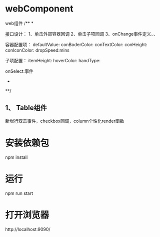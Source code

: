 # webComponent
web组件
/**
*

接口设计：
1、单击外部容器回调
2、单击子项回调
3、onChange事件定义、、

容器配置项：
defaultValue:
conBoderColor:
conTextColor:
conHeight:
conIconColor:
dropSpeed:mins

子项配置：
itemHeight:
hoverColor:
handType:


onSelect:事件

*
**/
## 1、 Table组件
新增行双击事件，checkbox回调，column个性化render函数
# 安装依赖包
npm install
# 运行
npm run start
# 打开浏览器
http://localhost:9090/